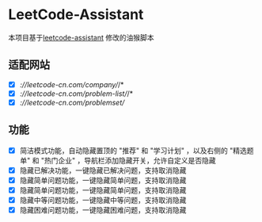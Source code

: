 # LeetCode-Assistant

本项目基于[leetcode-assistant](https://greasyfork.org/zh-CN/scripts/432207-leetcode-assistant) 修改的油猴脚本

## 适配网站
- [x] *://leetcode-cn.com/company/*/*
- [x] *://leetcode-cn.com/problem-list/*/*
- [x] *://leetcode-cn.com/problemset/*

## 功能
- [x] 简洁模式功能，自动隐藏置顶的 "推荐" 和 "学习计划" ，以及右侧的 "精选题单" 和 "热门企业" ，导航栏添加隐藏开关，允许自定义是否隐藏
- [x] 隐藏已解决功能，一键隐藏已解决问题，支持取消隐藏
- [x] 隐藏简单问题功能，一键隐藏简单问题，支持取消隐藏
- [x] 隐藏简单问题功能，一键隐藏简单问题，支持取消隐藏
- [x] 隐藏中等问题功能，一键隐藏中等问题，支持取消隐藏
- [x] 隐藏困难问题功能，一键隐藏困难问题，支持取消隐藏
